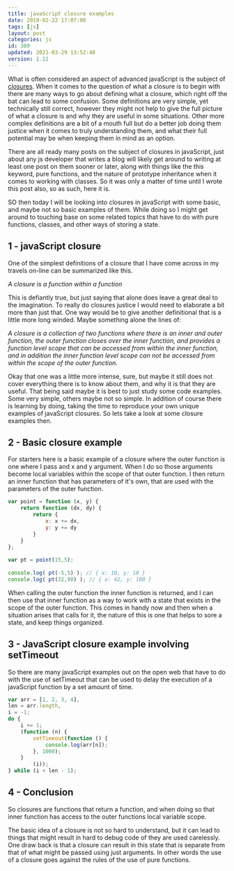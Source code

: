```yaml
---
title: javaScript closure examples
date: 2019-02-22 17:07:00
tags: [js]
layout: post
categories: js
id: 389
updated: 2021-03-29 13:52:40
version: 1.11
---
```


What is often considered an aspect of advanced javaScript is the subject of [closures](https://developer.mozilla.org/en-US/docs/Web/JavaScript/Closures). When it comes to the question of what a closure is to begin with there are many ways to go about defining what a closure, which right off the bat can lead to some confusion. Some definitions are very simple, yet technically still correct, however they might not help to give the full picture of what a closure is and why they are useful in some situations. Other more complex definitions are a bit of a mouth full but do a better job doing them justice when it comes to truly understanding them, and what their full potential may be when keeping them in mind as an option. 

There are all ready many posts on the subject of closures in javaScript, just about any js developer that writes a blog will likely get around to writing at least one post on them sooner or later, along with things like the this keyword, pure functions, and the nature of prototype inheritance when it comes to working with classes. So it was only a matter of time until I wrote this post also, so as such, here it is. 

SO then today I will be looking into closures in javaScript with some basic, and maybe not so basic examples of them. While doing so I might get around to touching base on some related topics that have to do with pure functions, classes, and other ways of storing a state.

<!-- more -->

## 1 - javaScript closure

One of the simplest definitions of a closure that I have come across in my travels on-line can be summarized like this.

*A closure is a function within a function*

This is defiantly true, but just saying that alone does leave a great deal to the imagination. To really do closures justice I would need to elaborate a bit more than just that. One way would be to give another definitional that is a little more long winded. Maybe something alone the lines of:

*A closure is a collection of two functions where there is an inner and outer function, the outer function closes over the inner function, and provides a function level scope that can be accessed from within the inner function, and in addition the inner function level scope can not be accessed from within the scope of the outer function.*

Okay that one was a little more intense, sure, but maybe it still does not cover everything there is to know about them, and why it is that they are useful. That being said maybe it is best to just study some code examples. Some very simple, others maybe not so simple. In addition of course there is learning by doing, taking the time to reproduce your own unique examples of javaScript closures. So lets take a look at some closure examples then.

## 2 - Basic closure example

For starters here is a basic example of a closure where the outer function is one where I pass and x and y argument. When I do so those arguments become local variables within the scope of that outer function. I then return an inner function that has parameters of it's own, that are used with the parameters of the outer function.

```js
var point = function (x, y) {
    return function (dx, dy) {
        return {
            x: x += dx,
            y: y += dy
        }
    }
};
 
var pt = point(15,5);
 
console.log( pt(-5,5) ); // { x: 10, y: 10 }
console.log( pt(32,90) ); // { x: 42, y: 100 }
```

When calling the outer function the inner function is returned, and I can then use that inner function as a way to work with a state that exists in the scope of the outer function. This comes in handy now and then when a situation arises that calls for it, the nature of this is one that helps to sore a state, and keep things organized.

## 3 - JavaScript closure example involving setTimeout

So there are many javaScript examples out on the open web that have to do with the use of setTimeout that can be used to delay the execution of a javaScript function by a set amount of time.

```js
var arr = [1, 2, 3, 4],
len = arr.length,
i = -1;
do {
    i += 1;
    (function (n) {
        setTimeout(function () {
            console.log(arr[n]);
        }, 1000);
    }
        (i));
} while (i < len - 1);
```

## 4 - Conclusion

So closures are functions that return a function, and when doing so that inner function has access to the outer functions local variable scope. 

The basic idea of a closure is not so hard to understand, but it can lead to things that might result in hard to debug code of they are used carelessly. One draw back is that a closure can result in this state that is separate from that of what might be passed using just arguments. In other words the use of a closure goes against the rules of the use of pure functions.

